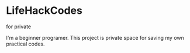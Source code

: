 # LifeHackCodes
for private

I'm a beginner programer.
This project is private space for saving my own practical codes.
